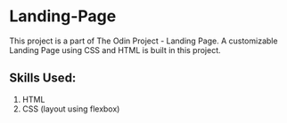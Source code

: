 # Landing-Page
This project is a part of The Odin Project - Landing Page. A customizable Landing Page using CSS and HTML is built in this project.

## Skills Used:
1. HTML
2. CSS (layout using flexbox)
